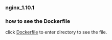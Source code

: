 ### nginx_1.10.1


### how to see the Dockerfile

click [Dockerfile](https://github.com/zhouzheng12/docker-imges)
to enter directory to see the file.







